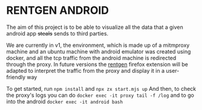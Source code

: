 # RENTGEN ANDROID
The aim of this project is to be able to visualize all the data that a given android app ~~steals~~ sends to third parties.

We are currently in v1, the environment, which is made up of a mitmproxy machine and an ubuntu machine with android emulator was created using docker, and all the tcp traffic from the android machine is redirected through the proxy. In future versions the [rentgen](https://github.com/internet-czas-dzialac/rentgen) firefox extension will be adapted to interpret the traffic from the proxy and display it in a user-friendly way

To get started, run `npm install` and `npx zx start.mjs up`
And then, to check the proxy's logs you can do `docker exec -it proxy tail -f /log` and to go into the android `docker exec -it android bash`